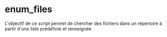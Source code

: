 # enum_files
L'objectif de ce script permet de chercher des fichiers dans un répertoire à partir d'une liste prédéfinie et renseignée
